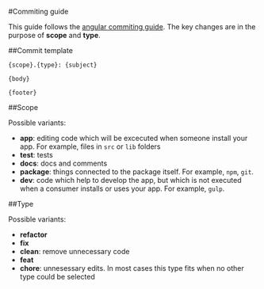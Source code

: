 #Commiting guide

This guide follows the [angular commiting guide](https://github.com/angular/angular.js/blob/master/CONTRIBUTING.md#commit). The key changes are in the purpose of **scope** and **type**.

##Commit template

```
{scope}.{type}: {subject}

{body}

{footer}
```

##Scope

Possible variants:

  - **app**: editing code which will be excecuted when someone install your app. For example, files in `src` or `lib` folders
  - **test**: tests
  - **docs**: docs and comments
  - **package**: things connected to the package itself. For example, `npm`, `git`.
  - **dev**: code which help to develop the app, but which is not executed when a consumer installs or uses your app. For example, `gulp`.

##Type

Possible variants:

  - **refactor**
  - **fix**
  - **clean**: remove unnecessary code
  - **feat**
  - **chore**: unnesessary edits. In most cases this type fits when no other type could be selected
